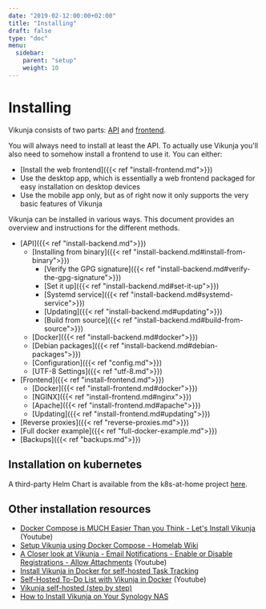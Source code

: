 ```yaml
---
date: "2019-02-12:00:00+02:00"
title: "Installing"
draft: false
type: "doc"
menu:
  sidebar:
    parent: "setup"
    weight: 10
---
```


# Installing

Vikunja consists of two parts: [API](https://code.vikunja.io/api) and [frontend](https://code.vikunja.io/frontend).

You will always need to install at least the API.
To actually use Vikunja you'll also need to somehow install a frontend to use it.
You can either:

* [Install the web frontend]({{< ref "install-frontend.md">}})
* Use the desktop app, which is essentially a web frontend packaged for easy installation on desktop devices
* Use the mobile app only, but as of right now it only supports the very basic features of Vikunja

Vikunja can be installed in various ways. 
This document provides an overview and instructions for the different methods.

* [API]({{< ref "install-backend.md">}})
  * [Installing from binary]({{< ref "install-backend.md#install-from-binary">}})
    * [Verify the GPG signature]({{< ref "install-backend.md#verify-the-gpg-signature">}})
    * [Set it up]({{< ref "install-backend.md#set-it-up">}})
    * [Systemd service]({{< ref "install-backend.md#systemd-service">}})
    * [Updating]({{< ref "install-backend.md#updating">}})
    * [Build from source]({{< ref "install-backend.md#build-from-source">}})
  * [Docker]({{< ref "install-backend.md#docker">}})
  * [Debian packages]({{< ref "install-backend.md#debian-packages">}})
  * [Configuration]({{< ref "config.md">}})
  * [UTF-8 Settings]({{< ref "utf-8.md">}})
* [Frontend]({{< ref "install-frontend.md">}})
  * [Docker]({{< ref "install-frontend.md#docker">}})
  * [NGINX]({{< ref "install-frontend.md#nginx">}})
  * [Apache]({{< ref "install-frontend.md#apache">}})
  * [Updating]({{< ref "install-frontend.md#updating">}})
* [Reverse proxies]({{< ref "reverse-proxies.md">}})
* [Full docker example]({{< ref "full-docker-example.md">}})
* [Backups]({{< ref "backups.md">}})

## Installation on kubernetes

A third-party Helm Chart is available from the k8s-at-home project [here](https://github.com/k8s-at-home/charts/tree/master/charts/stable/vikunja).

## Other installation resources

* [Docker Compose is MUCH Easier Than you Think - Let's Install Vikunja](https://www.youtube.com/watch?v=fGlz2PkXjuo) (Youtube)
* [Setup Vikunja using Docker Compose - Homelab Wiki](https://thehomelab.wiki/books/docker/page/setup-vikunja-using-docker-compose)
* [A Closer look at Vikunja - Email Notifications - Enable or Disable Registrations - Allow Attachments](https://www.youtube.com/watch?v=47wj9pRT6Gw) (Youtube)
* [Install Vikunja in Docker for self-hosted Task Tracking](https://smarthomepursuits.com/install-vikunja-in-docker-for-self-hosted-task-tracking/)
* [Self-Hosted To-Do List with Vikunja in Docker](https://www.youtube.com/watch?v=DqyqDWpEvKI) (Youtube)
* [Vikunja self-hosted (step by step)](https://nguyenminhhung.com/vikunja-self-hosted-step-by-step/)
* [How to Install Vikunja on Your Synology NAS](https://mariushosting.com/how-to-install-vikunja-on-your-synology-nas/)
